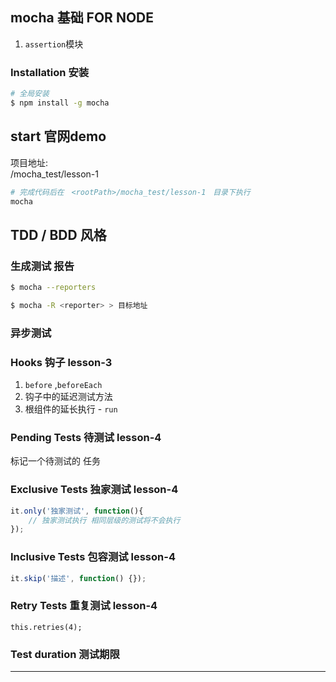 ## mocha 基础 FOR NODE

1. `assertion`模块


### Installation 安装


```bash
# 全局安装
$ npm install -g mocha
```

## start 官网demo

项目地址:  
<rootPath>/mocha_test/lesson-1

```bash
# 完成代码后在　<rootPath>/mocha_test/lesson-1　目录下执行
mocha
```

## TDD / BDD 风格


### 生成测试 报告

```bash
$ mocha --reporters

$ mocha -R <reporter> > 目标地址
```

### 异步测试



### Hooks 钩子 lesson-3
1. `before` ,`beforeEach`
2. 钩子中的延迟测试方法
3. 根组件的延长执行 - `run`


### Pending Tests 待测试 lesson-4

标记一个待测试的 任务

### Exclusive Tests 独家测试 lesson-4

```js
it.only('独家测试', function(){
    // 独家测试执行 相同层级的测试将不会执行
});
```

### Inclusive Tests 包容测试 lesson-4

```js
it.skip('描述', function() {});
```

### Retry Tests 重复测试 lesson-4

```
this.retries(4);
```


### Test duration  测试期限







- - - -
